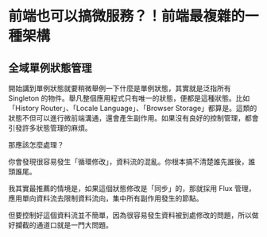 # 前端也可以搞微服務？！前端最複雜的一種架構

## 全域單例狀態管理

開始講到單例狀態就要稍微舉例一下什麼是單例狀態，其實就是泛指所有 Singleton 的物件。舉凡整個應用程式只有唯一的狀態，便都是這種狀態。比如「History Router」、「Locale Language」、「Browser Storage」都算是。這類的狀態不但可以進行微前端溝通，還會產生副作用。如果沒有良好的控制管理，都會引發許多狀態管理的麻煩。

那應該怎麼處理？

你會發現很容易發生「循環修改」，資料流的混亂。你根本搞不清楚誰先誰後，誰頭誰尾。

我其實最推薦的情境是，如果這個狀態修改是「同步」的，那就採用 Flux 管理，應用單向資料流去限制資料流向，集中所有副作用發生的節點。

但要控制好這個資料流並不簡單，因為很容易發生資料被到處修改的問題，所以做好攔截的通道口就是一門大問題。